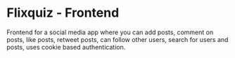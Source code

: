 # Flixquiz - Frontend

Frontend for a social media app where you can add posts, comment on posts, like posts, retweet posts, can follow other users, search for users and posts, uses cookie based authentication.
